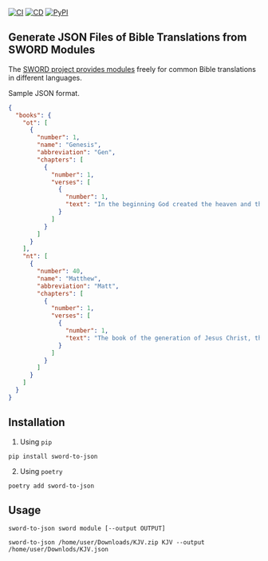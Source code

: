 [![CI](https://github.com/evnskc/sword-to-json/actions/workflows/ci.yml/badge.svg)](https://github.com/evnskc/sword-to-json/actions/workflows/ci.yml)
[![CD](https://github.com/evnskc/sword-to-json/actions/workflows/cd.yml/badge.svg)](https://github.com/evnskc/sword-to-json/actions/workflows/cd.yml)
[![PyPI](https://img.shields.io/pypi/v/sword-to-json)](https://pypi.org/project/sword-to-json/)

## Generate JSON Files of Bible Translations from SWORD Modules

The [SWORD project provides modules](http://crosswire.org/sword/modules/ModDisp.jsp?modType=Bibles) freely for common
Bible translations in different languages.

Sample JSON format.

```json
{
  "books": {
    "ot": [
      {
        "number": 1,
        "name": "Genesis",
        "abbreviation": "Gen",
        "chapters": [
          {
            "number": 1,
            "verses": [
              {
                "number": 1,
                "text": "In the beginning God created the heaven and the earth."
              }
            ]
          }
        ]
      }
    ],
    "nt": [
      {
        "number": 40,
        "name": "Matthew",
        "abbreviation": "Matt",
        "chapters": [
          {
            "number": 1,
            "verses": [
              {
                "number": 1,
                "text": "The book of the generation of Jesus Christ, the son of David, the son of Abraham."
              }
            ]
          }
        ]
      }
    ]
  }
}
```

## Installation

1. Using ```pip```

```commandline
pip install sword-to-json
```

2. Using ```poetry```

```commandline
poetry add sword-to-json
```

## Usage

```text
sword-to-json sword module [--output OUTPUT]
```

```commandline
sword-to-json /home/user/Downloads/KJV.zip KJV --output /home/user/Downlods/KJV.json
```